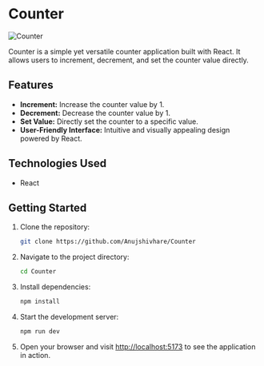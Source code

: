 # Counter

![Counter](https://i.ibb.co/QPrJTmn/Counter-2.png)

Counter is a simple yet versatile counter application built with React. It allows users to increment, decrement, and set the counter value directly.

## Features

- **Increment:** Increase the counter value by 1.
- **Decrement:** Decrease the counter value by 1.
- **Set Value:** Directly set the counter to a specific value.
- **User-Friendly Interface:** Intuitive and visually appealing design powered by React.

## Technologies Used

- React

## Getting Started

1. Clone the repository:

    ```bash
    git clone https://github.com/Anujshivhare/Counter
    ```

2. Navigate to the project directory:

    ```bash
    cd Counter
    ```

3. Install dependencies:

    ```bash
    npm install
    ```

4. Start the development server:

    ```bash
    npm run dev
    ```

5. Open your browser and visit [http://localhost:5173](http://localhost:5173/) to see the application in action.
